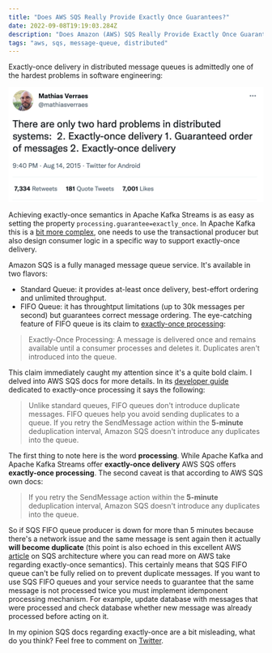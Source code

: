 ```yaml
---
title: "Does AWS SQS Really Provide Exactly Once Guarantees?"
date: 2022-09-08T19:19:03.284Z
description: "Does Amazon (AWS) SQS Really Provide Exactly Once Guarantee?"
tags: "aws, sqs, message-queue, distributed"
---
```


Exactly-once delivery in distributed message queues is admittedly one of the hardest problems in software engineering:

![Two hard distributed problems](./two-problems.png)

Achieving exactly-once semantics in Apache Kafka Streams is as easy as setting the property `processing.guarantee=exactly_once`. In Apache Kafka this is a [bit more complex](https://kafka.apache.org/documentation/#semantics), one needs to use the transactional producer but also design consumer logic in a specific way to support exactly-once delivery.

Amazon SQS is a fully managed message queue service. It's available in two flavors:
- Standard Queue: it provides at-least once delivery, best-effort ordering and unlimited throughput.
- FIFO Queue: it has throughtput limitations (up to 30k messages per second) but guarantees correct message ordering. The eye-catching feature of FIFO queue is its claim to [exactly-once processing](https://aws.amazon.com/sqs/features/):
> Exactly-Once Processing: A message is delivered once and remains available until a consumer processes and deletes it. Duplicates aren't introduced into the queue.

This claim immediately caught my attention since it's a quite bold claim. I delved into AWS SQS docs for more details. In its [developer guide](https://docs.aws.amazon.com/AWSSimpleQueueService/latest/SQSDeveloperGuide/FIFO-queues-exactly-once-processing.html) dedicated to exactly-once processing it says the following:
> Unlike standard queues, FIFO queues don't introduce duplicate messages. FIFO queues help you avoid sending duplicates to a queue. If you retry the SendMessage action within the **5-minute** deduplication interval, Amazon SQS doesn't introduce any duplicates into the queue.

The first thing to note here is the word __processing__. While Apache Kafka and Apache Kafka Streams offer __exactly-once delivery__ AWS SQS offers __exactly-once processing__. The second caveat is that according to AWS SQS own docs:
> If you retry the SendMessage action within the **5-minute** deduplication interval, Amazon SQS doesn't introduce any duplicates into the queue.

So if SQS FIFO queue producer is down for more than 5 minutes because there's a network issue and the same message is sent again then it actually **will become duplicate** (this point is also echoed in this excellent AWS [article](https://aws.amazon.com/blogs/developer/how-the-amazon-sqs-fifo-api-works/) on SQS architecture where you can read more on AWS take regarding exactly-once semantics). This certainly means that SQS FIFO queue can't be fully relied on to prevent duplicate messages. If you want to use SQS FIFO queues and your service needs to guarantee that the same message is not processed twice you must implement idemponent processing mechanism. For example, update database with messages that were processed and check database whether new message was already processed before acting on it.

In my opinion SQS docs regarding exactly-once are a bit misleading, what do you think? Feel free to comment on [Twitter](https://twitter.com/SpektorYossi/status/1567970808999596033?s=20&t=cEtsZxyGOfAetuW4jo-CIg).